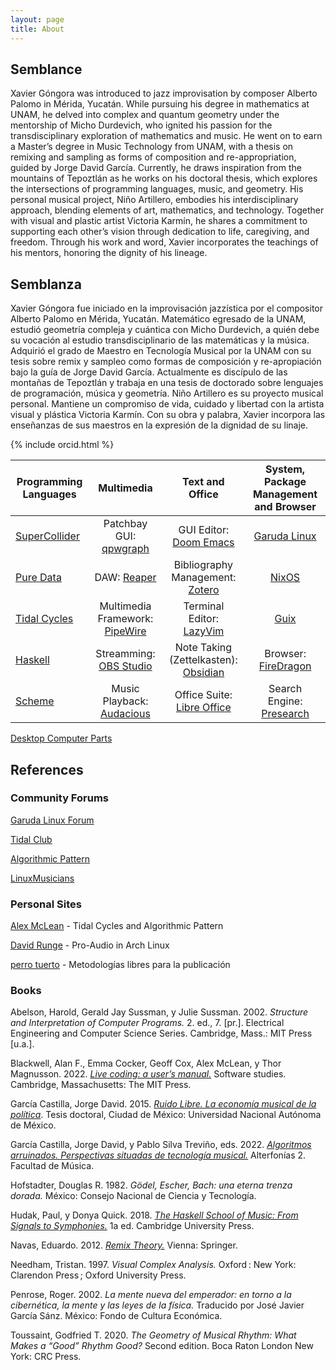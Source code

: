 ```yaml
---
layout: page
title: About
---
```

## Semblance

Xavier Góngora was introduced to jazz improvisation by composer Alberto Palomo in Mérida, Yucatán. While pursuing his degree in mathematics at UNAM, he delved into complex and quantum geometry under the mentorship of Micho Durdevich, who ignited his passion for the transdisciplinary exploration of mathematics and music. He went on to earn a Master’s degree in Music Technology from UNAM, with a thesis on remixing and sampling as forms of composition and re-appropriation, guided by Jorge David García. Currently, he draws inspiration from the mountains of Tepoztlán as he works on his doctoral thesis, which explores the intersections of programming languages, music, and geometry. His personal musical project, Niño Artillero, embodies his interdisciplinary approach, blending elements of art, mathematics, and technology. Together with visual and plastic artist Victoria Karmín, he shares a commitment to supporting each other’s vision through dedication to life, caregiving, and freedom. Through his work and word, Xavier incorporates the teachings of his mentors, honoring the dignity of his lineage.

## Semblanza

Xavier Góngora fue iniciado en la improvisación jazzística por el compositor Alberto Palomo en Mérida, Yucatán. Matemático egresado de la UNAM, estudió geometría compleja y cuántica con Micho Durdevich, a quién debe su vocación al estudio transdisciplinario de las matemáticas y la música. Adquirió el grado de Maestro en Tecnología Musical por la UNAM con su tesis sobre remix y sampleo como formas de composición y re-apropiación bajo la guía de Jorge David García. Actualmente es discípulo de las montañas de Tepoztlán y trabaja en una tesis de doctorado sobre lenguajes de programación, música y geometría. Niño Artillero es su proyecto musical personal. Mantiene un compromiso de vida, cuidado y libertad con la artista visual y plástica Victoria Karmín. Con su obra y palabra, Xavier incorpora las enseñanzas de sus maestros en la expresión de la dignidad de su linaje.

{% include orcid.html %}

| Programming Languages                             | Multimedia                                                              | Text and Office                                                  | System, Package Management and Browser                             |
|---------------------------------------------------|:-----------------------------------------------------------------------:|:----------------------------------------------------------------:|:------------------------------------------------------------------:|
| [SuperCollider](https://supercollider.github.io/) | Patchbay GUI: [qpwgraph](https://gitlab.freedesktop.org/rncbc/qpwgraph) | GUI Editor: [Doom Emacs](https://github.com/doomemacs/doomemacs) | [Garuda Linux](https://garudalinux.org/)                           |
| [Pure Data](http://puredata.info/)                | DAW: [Reaper](https://www.reaper.fm/)                                   | Bibliography Management: [Zotero](https://www.zotero.org/)       | [NixOS](https://nixos.org/)                                        |
| [Tidal Cycles](https://tidalcycles.org/)          | Multimedia Framework: [PipeWire](https://pipewire.org/)                 | Terminal Editor: [LazyVim](https://www.lazyvim.org/)             | [Guix](https://guix.gnu.org/)                                      |
| [Haskell](https://www.haskell.org/)               | Streamming: [OBS Studio](https://obsproject.com/)                       | Note Taking (Zettelkasten): [Obsidian](https://obsidian.md/)     | Browser: [FireDragon](https://dr460nf1r3.org/projects/firedragon/) |
| [Scheme](https://www.scheme.org/)                 | Music Playback: [Audacious](https://audacious-media-player.org/)        | Office Suite: [Libre Office](https://www.libreoffice.org/)       | Search Engine: [Presearch](https://presearch.com/)                 |

[Desktop Computer Parts](https://pcpartpicker.com/b/6gk6Mp)

## References

### Community Forums

[Garuda Linux Forum](https://forum.garudalinux.org/)

[Tidal Club](https://club.tidalcycles.org/)

[Algorithmic Pattern](https://forum.alpaca.lurk.org/)

[LinuxMusicians](https://linuxmusicians.com/)

### Personal Sites

[Alex McLean](https://slab.org/) - Tidal Cycles and Algorithmic Pattern

[David Runge](https://sleepmap.de/) - Pro-Audio in Arch Linux

[perro tuerto](https://perrotuerto.blog/) - Metodologías libres para la publicación

### Books

Abelson, Harold, Gerald Jay Sussman, y Julie Sussman. 2002. _Structure and Interpretation of Computer Programs._ 2. ed., 7. [pr.]. Electrical Engineering and Computer Science Series. Cambridge, Mass.: MIT Press [u.a.].

Blackwell, Alan F., Emma Cocker, Geoff Cox, Alex McLean, y Thor Magnusson. 2022. [_Live coding: a user’s manual._](https://livecodingbook.toplap.org/) Software studies. Cambridge, Massachusetts: The MIT Press.

García Castilla, Jorge David. 2015. [_Ruido Libre. La economía musical de la política_](https://elinstantedesisifo.cc/2022/03/22/ruido-libre-3/). Tesis doctoral, Ciudad de México: Universidad Nacional Autónoma de México.

García Castilla, Jorge David, y Pablo Silva Treviño, eds. 2022. [_Algoritmos arruinados. Perspectivas situadas de tecnología musical._](http://www.repositorio.fam.unam.mx/handle/123456789/139) Alterfonías 2. Facultad de Música.

Hofstadter, Douglas R. 1982. _Gödel, Escher, Bach: una eterna trenza dorada._ México: Consejo Nacional de Ciencia y Tecnología.

Hudak, Paul, y Donya Quick. 2018. [_The Haskell School of Music: From Signals to Symphonies._](https://doi.org/10.1017/9781108241861) 1a ed. Cambridge University Press.

Navas, Eduardo. 2012. [_Remix Theory._](https://doi.org/10.1007/978-3-7091-1263-2) Vienna: Springer.

Needham, Tristan. 1997. _Visual Complex Analysis._ Oxford : New York: Clarendon Press ; Oxford University Press.

Penrose, Roger. 2002. _La mente nueva del emperador: en torno a la cibernética, la mente y las leyes de la física._ Traducido por José Javier García Sánz. México: Fondo de Cultura Económica.

Toussaint, Godfried T. 2020. _The Geometry of Musical Rhythm: What Makes a “Good” Rhythm Good?_ Second edition. Boca Raton London New York: CRC Press.
